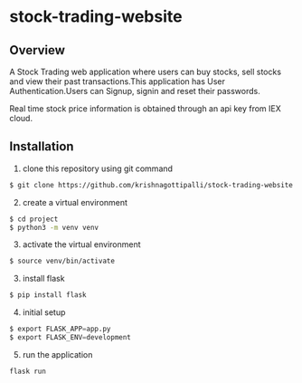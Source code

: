 # stock-trading-website

## Overview
A Stock Trading web application where users can buy stocks, sell stocks and view their past transactions.This application has User Authentication.Users can Signup, signin and reset their passwords.

Real time stock price information is obtained through an api key from IEX cloud.


## Installation

1. clone this repository using git command

```bash
$ git clone https://github.com/krishnagottipalli/stock-trading-website.git
```

2. create a virtual environment
```bash
$ cd project
$ python3 -m venv venv
```

3. activate the virtual environment
```bash
$ source venv/bin/activate
```

3. install flask
```python
$ pip install flask
```

4. initial setup
```python
$ export FLASK_APP=app.py
$ export FLASK_ENV=development
```

5. run the application
```python
flask run
```

